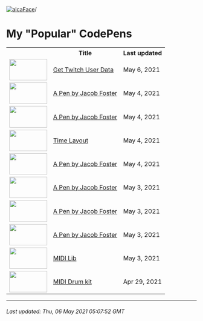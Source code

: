 [![alcaFace](https://camo.githubusercontent.com/2ee094c4af74cb0ec2e19388fccfb809837623e3/68747470733a2f2f7374617469632d63646e2e6a74766e772e6e65742f656d6f7469636f6e732f76312f3332383632362f312e30)](https://twitch.tv/Alca)/

# My "Popular" CodePens

<table>
	<tr>
		<th></th>
		<th>Title</th>
		<th>Last updated</th>
	</tr>
	<tr>
		<td><a href="https://codepen.io/Alca/pen/RwaredM" rel="nofollow"><img src="https://codepen.io/alca/pen/RwaredM/image/default.png" width="100" height="56.25"></a></td>
		<td><a href="https://codepen.io/Alca/pen/RwaredM" rel="nofollow">Get Twitch User Data</a></td>
		<td>May 6, 2021</td>
	</tr>
	<tr>
		<td><a href="https://codepen.io/Alca/pen/wvJwwjG" rel="nofollow"><img src="https://codepen.io/alca/pen/wvJwwjG/image/default.png" width="100" height="56.25"></a></td>
		<td><a href="https://codepen.io/Alca/pen/wvJwwjG" rel="nofollow">A Pen by Jacob Foster</a></td>
		<td>May 4, 2021</td>
	</tr>
	<tr>
		<td><a href="https://codepen.io/Alca/pen/eYgazVJ" rel="nofollow"><img src="https://codepen.io/alca/pen/eYgazVJ/image/default.png" width="100" height="56.25"></a></td>
		<td><a href="https://codepen.io/Alca/pen/eYgazVJ" rel="nofollow">A Pen by Jacob Foster</a></td>
		<td>May 4, 2021</td>
	</tr>
	<tr>
		<td><a href="https://codepen.io/Alca/pen/dyYJWBZ" rel="nofollow"><img src="https://codepen.io/alca/pen/dyYJWBZ/image/default.png" width="100" height="56.25"></a></td>
		<td><a href="https://codepen.io/Alca/pen/dyYJWBZ" rel="nofollow">Time Layout</a></td>
		<td>May 4, 2021</td>
	</tr>
	<tr>
		<td><a href="https://codepen.io/Alca/pen/PoWMKXv" rel="nofollow"><img src="https://codepen.io/alca/pen/PoWMKXv/image/default.png" width="100" height="56.25"></a></td>
		<td><a href="https://codepen.io/Alca/pen/PoWMKXv" rel="nofollow">A Pen by Jacob Foster</a></td>
		<td>May 4, 2021</td>
	</tr>
	<tr>
		<td><a href="https://codepen.io/Alca/pen/xxgvYZj" rel="nofollow"><img src="https://codepen.io/alca/pen/xxgvYZj/image/default.png" width="100" height="56.25"></a></td>
		<td><a href="https://codepen.io/Alca/pen/xxgvYZj" rel="nofollow">A Pen by Jacob Foster</a></td>
		<td>May 3, 2021</td>
	</tr>
	<tr>
		<td><a href="https://codepen.io/Alca/pen/MWJdRYy" rel="nofollow"><img src="https://codepen.io/alca/pen/MWJdRYy/image/default.png" width="100" height="56.25"></a></td>
		<td><a href="https://codepen.io/Alca/pen/MWJdRYy" rel="nofollow">A Pen by Jacob Foster</a></td>
		<td>May 3, 2021</td>
	</tr>
	<tr>
		<td><a href="https://codepen.io/Alca/pen/poRMPjR" rel="nofollow"><img src="https://codepen.io/alca/pen/poRMPjR/image/default.png" width="100" height="56.25"></a></td>
		<td><a href="https://codepen.io/Alca/pen/poRMPjR" rel="nofollow">A Pen by Jacob Foster</a></td>
		<td>May 3, 2021</td>
	</tr>
	<tr>
		<td><a href="https://codepen.io/Alca/pen/KKzVMgV" rel="nofollow"><img src="https://codepen.io/alca/pen/KKzVMgV/image/default.png" width="100" height="56.25"></a></td>
		<td><a href="https://codepen.io/Alca/pen/KKzVMgV" rel="nofollow">MIDI Lib</a></td>
		<td>May 3, 2021</td>
	</tr>
	<tr>
		<td><a href="https://codepen.io/Alca/pen/wvgEomz" rel="nofollow"><img src="https://codepen.io/alca/pen/wvgEomz/image/default.png" width="100" height="56.25"></a></td>
		<td><a href="https://codepen.io/Alca/pen/wvgEomz" rel="nofollow">MIDI Drum kit</a></td>
		<td>Apr 29, 2021</td>
	</tr>
</table>

---

###### Last updated: Thu, 06 May 2021 05:07:52 GMT